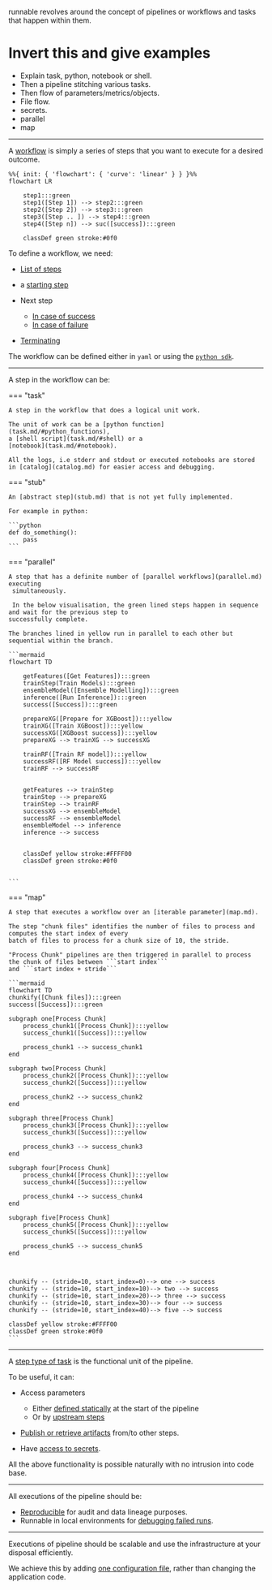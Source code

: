 runnable revolves around the concept of pipelines or workflows and tasks that happen within them.


# Invert this and give examples

- Explain task, python, notebook or shell.
- Then a pipeline stitching various tasks.
- Then flow of parameters/metrics/objects.
- File flow.
- secrets.
- parallel
- map


---

A [workflow](pipeline.md) is simply a series of steps that you want to execute for a desired outcome.

``` mermaid
%%{ init: { 'flowchart': { 'curve': 'linear' } } }%%
flowchart LR

    step1:::green
    step1([Step 1]) --> step2:::green
    step2([Step 2]) --> step3:::green
    step3([Step .. ]) --> step4:::green
    step4([Step n]) --> suc([success]):::green

    classDef green stroke:#0f0

```

To define a workflow, we need:

- [List of steps](pipeline.md/#steps)
- a [starting step](pipeline.md/#start_at)
- Next step

    - [In case of success](pipeline.md/#linking)
    - [In case of failure](pipeline.md/#on_failure)

- [Terminating](pipeline.md/#terminating)

The workflow can be defined either in ```yaml``` or using the [```python sdk```](../sdk.md).

---

A step in the workflow can be:


=== "task"

    A step in the workflow that does a logical unit work.

    The unit of work can be a [python function](task.md/#python_functions),
    a [shell script](task.md/#shell) or a
    [notebook](task.md/#notebook).

    All the logs, i.e stderr and stdout or executed notebooks are stored
    in [catalog](catalog.md) for easier access and debugging.



=== "stub"

    An [abstract step](stub.md) that is not yet fully implemented.

    For example in python:

    ```python
    def do_something():
        pass
    ```


=== "parallel"

    A step that has a definite number of [parallel workflows](parallel.md) executing
     simultaneously.

     In the below visualisation, the green lined steps happen in sequence and wait for the previous step to
    successfully complete.

    The branches lined in yellow run in parallel to each other but sequential within the branch.

    ```mermaid
    flowchart TD

        getFeatures([Get Features]):::green
        trainStep(Train Models):::green
        ensembleModel([Ensemble Modelling]):::green
        inference([Run Inference]):::green
        success([Success]):::green

        prepareXG([Prepare for XGBoost]):::yellow
        trainXG([Train XGBoost]):::yellow
        successXG([XGBoost success]):::yellow
        prepareXG --> trainXG --> successXG

        trainRF([Train RF model]):::yellow
        successRF([RF Model success]):::yellow
        trainRF --> successRF


        getFeatures --> trainStep
        trainStep --> prepareXG
        trainStep --> trainRF
        successXG --> ensembleModel
        successRF --> ensembleModel
        ensembleModel --> inference
        inference --> success


        classDef yellow stroke:#FFFF00
        classDef green stroke:#0f0


    ```


=== "map"

    A step that executes a workflow over an [iterable parameter](map.md).

    The step "chunk files" identifies the number of files to process and computes the start index of every
    batch of files to process for a chunk size of 10, the stride.

    "Process Chunk" pipelines are then triggered in parallel to process the chunk of files between ```start index```
    and ```start index + stride```

    ```mermaid
    flowchart TD
    chunkify([Chunk files]):::green
    success([Success]):::green

    subgraph one[Process Chunk]
        process_chunk1([Process Chunk]):::yellow
        success_chunk1([Success]):::yellow

        process_chunk1 --> success_chunk1
    end

    subgraph two[Process Chunk]
        process_chunk2([Process Chunk]):::yellow
        success_chunk2([Success]):::yellow

        process_chunk2 --> success_chunk2
    end

    subgraph three[Process Chunk]
        process_chunk3([Process Chunk]):::yellow
        success_chunk3([Success]):::yellow

        process_chunk3 --> success_chunk3
    end

    subgraph four[Process Chunk]
        process_chunk4([Process Chunk]):::yellow
        success_chunk4([Success]):::yellow

        process_chunk4 --> success_chunk4
    end

    subgraph five[Process Chunk]
        process_chunk5([Process Chunk]):::yellow
        success_chunk5([Success]):::yellow

        process_chunk5 --> success_chunk5
    end



    chunkify -- (stride=10, start_index=0)--> one --> success
    chunkify -- (stride=10, start_index=10)--> two --> success
    chunkify -- (stride=10, start_index=20)--> three --> success
    chunkify -- (stride=10, start_index=30)--> four --> success
    chunkify -- (stride=10, start_index=40)--> five --> success

    classDef yellow stroke:#FFFF00
    classDef green stroke:#0f0
    ```



---

A [step type of task](task.md) is the functional unit of the pipeline.

To be useful, it can:

- Access parameters

    - Either [defined statically](parameters.md/#initial_parameters) at the start of the
    pipeline
    - Or by [upstream steps](parameters.md/#parameters_flow)

- [Publish or retrieve artifacts](catalog.md) from/to other steps.
<!-- - [Publish metrics](experiment-tracking.md) that are interesting. -->
- Have [access to secrets](secrets.md).

All the above functionality is possible naturally with no intrusion into code base.

---

All executions of the pipeline should be:

- [Reproducible](run-log.md) for audit and data lineage purposes.
- Runnable in local environments for
[debugging failed runs](run-log.md/#retrying_failures).

---

Executions of pipeline should be scalable and use the infrastructure at
your disposal efficiently.

We achieve this by adding [one configuration file](../configurations/overview.md), rather than
changing the application code.
